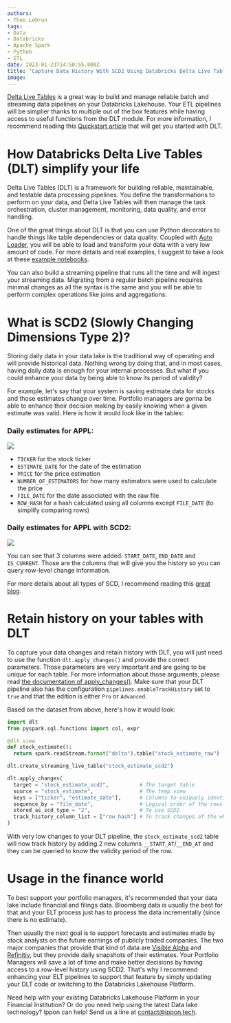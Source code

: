 ```yaml
---
authors:
- Theo Lebrun
tags:
- Data
- Databricks
- Apache Spark
- Python
- ETL
date: 2023-01-23T14:50:55.000Z
title: "Capture Data History With SCD2 Using Databricks Delta Live Tables"
image: 
---
```


[Delta Live Tables](https://www.databricks.com/product/delta-live-tables) is a great way to build and manage reliable batch and streaming data pipelines on your Databricks Lakehouse. Your ETL pipelines will be simplier thanks to multiple out of the box features while having access to useful functions from the DLT module. For more information, I recommend reading this [Quickstart article](https://docs.databricks.com/workflows/delta-live-tables/delta-live-tables-quickstart.html) that will get you started with DLT.

# How Databricks Delta Live Tables (DLT) simplify your life

Delta Live Tables (DLT) is a framework for building reliable, maintainable, and testable data processing pipelines. You define the transformations to perform on your data, and Delta Live Tables will then manage the task orchestration, cluster management, monitoring, data quality, and error handling.

One of the great things about DLT is that you can use Python decorators to handle things like table dependencies or data quality. Coupled with [Auto Loader](https://docs.databricks.com/ingestion/auto-loader/index.html), you will be able to load and transform your data with a very low amount of code. For more details and real examples, I suggest to take a look at these [example notebooks](https://github.com/databricks/delta-live-tables-notebooks).

You can also build a streaming pipeline that runs all the time and will ingest your streaming data. Migrating from a regular batch pipeline requires minimal changes as all the syntax is the same and you will be able to perform complex operations like joins and aggregations.

# What is SCD2 (Slowly Changing Dimensions Type 2)?

Storing daily data in your data lake is the traditional way of operating and will provide historical data. Nothing wrong by doing that, and in most cases, having daily data is enough for your internal processes. But what if you could enhance your data by being able to know its period of validity?

For example, let's say that your system is saving estimate data for stocks and those estimates change over time. Portfolio managers are gonna be able to enhance their decision making by easily knowing when a given estimate was valid. Here is how it would look like in the tables:

### Daily estimates for APPL:

![](https://raw.githubusercontent.com/Falydoor/blog-usa/blog-scd2-with-dlt/images/2023/01/dlt-scd2-1.png)

- `TICKER` for the stock ticker
- `ESTIMATE_DATE` for the date of the estimation
- `PRICE` for the price estimation
- `NUMBER_OF_ESTIMATORS` for how many estimators were used to calculate the price
- `FILE_DATE` for the date associated with the raw file
- `ROW_HASH` for a hash calculated using all columns except `FILE_DATE` (to simplify comparing rows)

### Daily estimates for APPL with SCD2:

![](https://raw.githubusercontent.com/Falydoor/blog-usa/blog-scd2-with-dlt/images/2023/01/dlt-scd2-2.png)

You can see that 3 columns were added: `START_DATE`, `END_DATE` and `IS_CURRENT`. Those are the columns that will give you the history so you can query row-level change information.

For more details about all types of SCD, I recommend reading this [great blog](https://www.sqlshack.com/implementing-slowly-changing-dimensions-scds-in-data-warehouses/).

# Retain history on your tables with DLT

To capture your data changes and retain history with DLT, you will just need to use the function `dlt.apply_changes()` and provide the correct parameters. Those parameters are very important and are going to be unique for each table. For more information about those arguments, please read [the documentation of apply_changes()](https://docs.databricks.com/workflows/delta-live-tables/delta-live-tables-cdc.html#apply-changes-function). Make sure that your DLT pipeline also has the configuration `pipelines.enableTrackHistory` set to `true` and that the edition is either `Pro` or `Advanced`.

Based on the dataset from above, here's how it would look:

```python
import dlt
from pyspark.sql.functions import col, expr

@dlt.view
def stock_estimate():
  return spark.readStream.format("delta").table("stock_estimate_raw")

dlt.create_streaming_live_table("stock_estimate_scd2")

dlt.apply_changes(
  target = "stock_estimate_scd2",          # The target table
  source = "stock_estimate",               # The temp view
  keys = ["ticker", "estimate_date"],      # Columns to uniquely identify a row
  sequence_by = "file_date",               # Logical order of the rows
  stored_as_scd_type = "2",                # To use SCD2
  track_history_column_list = ["row_hash"] # To track changes of the whole row
)
```

With very low changes to your DLT pipeline, the `stock_estimate_scd2` table will now track history by adding 2 new columns `__START_AT`/`__END_AT` and they can be queried to know the validity period of the row.

# Usage in the finance world

To best support your portfolio managers, it's recommended that your data lake include financial and filings data. Bloomberg data is usually the best for that and your ELT process just has to process the data incrementally (since there is no estimate).

Then usually the next goal is to support forecasts and estimates made by stock analysts on the future earnings of publicly traded companies. The two major companies that provide that kind of data are [Visible Alpha](https://visiblealpha.com/) and [Refinitiv](https://www.refinitiv.com/en/financial-data/company-data/ibes-estimates), but they provide daily snapshots of their estimates. Your Portfolio Managers will save a lot of time and make better decisions by having access to a row-level history using SCD2. That's why I recommend enhancing your ELT pipelines to support that feature by simply updating your DLT code or switching to the Databricks Lakehouse Platform.

Need help with your existing Databricks Lakehouse Platform in your Financial Institution? Or do you need help using the latest Data lake technology? Ippon can help! Send us a line at [contact@ippon.tech](mailto:contact@ippon.tech).

